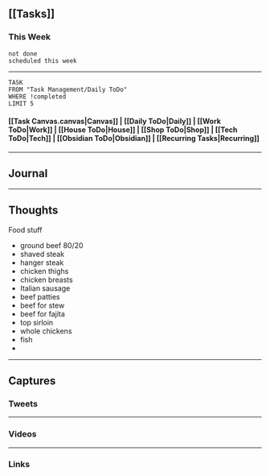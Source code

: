 ## [[Tasks]]

### This Week

```tasks
not done
scheduled this week
```

---
```dataview
TASK
FROM "Task Management/Daily ToDo"
WHERE !completed
LIMIT 5
```


#### [[Task Canvas.canvas|Canvas]] | [[Daily ToDo|Daily]] | [[Work ToDo|Work]] |  [[House ToDo|House]] |  [[Shop ToDo|Shop]] | [[Tech ToDo|Tech]] | [[Obsidian ToDo|Obsidian]] | [[Recurring Tasks|Recurring]] 
---
## Journal

---
## Thoughts

Food stuff
- ground beef 80/20
- shaved steak 
- hanger steak 
- chicken thighs
- chicken breasts
- Italian sausage 
- beef patties 
- beef for stew
- beef for fajita
- top sirloin 
- whole chickens 
- fish
- 


---
## Captures

### Tweets

---
### Videos

---
### Links



